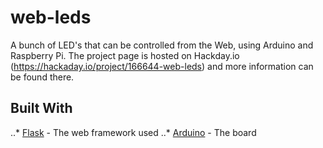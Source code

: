 # web-leds
A bunch of LED's that can be controlled from the Web, using Arduino and Raspberry Pi. The project page is hosted on Hackday.io (https://hackaday.io/project/166644-web-leds) and more information can be found there.

## Built With
..* [Flask]("https://github.com/pallets/flask") - The web framework used
..* [Arduino]("https://github.com/arduino/Arduino") - The board
